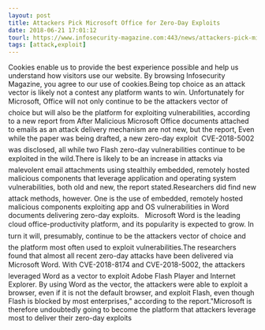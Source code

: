```yaml
---
layout: post
title: Attackers Pick Microsoft Office for Zero-Day Exploits
date: 2018-06-21 17:01:12
tourl: https://www.infosecurity-magazine.com:443/news/attackers-pick-microsoft-office/
tags: [attack,exploit]
---
```

Cookies enable us to provide the best experience possible and help us understand how visitors use our website. By browsing Infosecurity Magazine, you agree to our use of cookies.Being top choice as an attack vector is likely not a contest any platform wants to win. Unfortunately for Microsoft, Office will not only continue to be the attackers vector of choice but will also be the platform for exploiting vulnerabilities, according to a new report from After Malicious Microsoft Office documents attached to emails as an attack delivery mechanism are not new, but the report, Even while the paper was being drafted, a new zero-day exploit  CVE-2018-5002  was disclosed, all while two Flash zero-day vulnerabilities continue to be exploited in the wild.There is likely to be an increase in attacks via malevolent email attachments using stealthily embedded, remotely hosted malicious components that leverage application and operating system vulnerabilities, both old and new, the report stated.Researchers did find new attack methods, however. One is the use of embedded, remotely hosted malicious components exploiting app and OS vulnerabilities in Word documents delivering zero-day exploits.   Microsoft Word is the leading cloud office-productivity platform, and its popularity is expected to grow. In turn it will, presumably, continue to be the attackers vector of choice and the platform most often used to exploit vulnerabilities.The researchers found that almost all recent zero-day attacks have been delivered via Microsoft Word. With CVE-2018-8174 and CVE-2018-5002, the attackers leveraged Word as a vector to exploit Adobe Flash Player and Internet Explorer. By using Word as the vector, the attackers were able to exploit a browser, even if it is not the default browser, and exploit Flash, even though Flash is blocked by most enterprises," according to the report."Microsoft is therefore undoubtedly going to become the platform that attackers leverage most to deliver their zero-day exploits